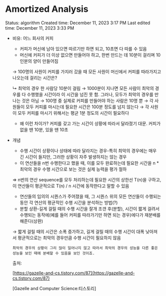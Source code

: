 # Amortized Analysis

Status: algorithm
Created time: December 11, 2023 3:17 PM
Last edited time: December 11, 2023 3:33 PM

- 비유: 어느 회사의 커피
    - 커피가 머신에 남아 있으면 따르기만 하면 되고, 10초면 다 따를 수 있음
    - 머신에 커피가 더 이상 없으면 만들어야 하고, 한번 만드는 데 10분이 걸리며 10인분의 양이 만들어짐
    
    → 100명의 사원이 커피를 가지러 갔을 때 모든 사원이 머신에서 커피를 따라가지고 나오는데 걸리는 시간은? 
    
    ↳ 최악의 경우 한 사람당 10분이 걸림 → 1000분이 지나면 모든 사람이 최악의 경우를 다 수행했을 시간이라 이 시간을 넘진 못 함. 그러나, 모두가 최악의 경우를 만나는 것은 아님 → 100명 중 실제로 커피를 만들어야 하는 사람은 10명 뿐 → 각 사원들이 모두 커피를 마시는데 필요한 시간은 100분 정도를 넘지 않는다 → 각 사원이 모두 커피를 마시기 위해서는 평균 1분 정도의 시간이 필요하다 
    
    - 왜 이런 차이가? 커피를 갖고 가는 시간이 상황에 따라서 달라졌기 대문. 커피가 없을 땐 10분, 있을 땐 10초
- 개념
    - 수행 시간이 상황이나 상태에 따라 달라지는 경우-특히 최악의 경우에는 매우 긴 시간이 들지만, 그러한 상황이 자주 발생하지는 않는 경우
    - 이 연산들을 n번 수행한다고 했을 때, 이를 모두 완료하는데 필요한 시간을 n * 최악의 경우 수행 시간으로 보는 것은 실제 능력을 평가 절하
    
    ⇒ n번의 연산 sequence를 모두 처리하는데 필요한 시간의 상한선 T(n)을 구하고, 이 연산들이 평균적으로 T(n) / n 시간에 동작한다고 말할 수 있음 
    
    - 연산들의 임의의 시퀀스가 주어졌을 때, 그 시퀀스 위의 모든 연산들이 수행되는 동안 각 연산의 평균적인 수행 시간을 분석하는 방법(?)
    - 분할 상환-길게 걸릴 때의 수행 시간을 잘개 조갠 후(분할), 시간이 짧게 걸려서 수행되는 동작에(예를 들어 커피를 따라가기만 하면 되는 경우)에다가 재분배를 해준다(상환)
    
    → 짧게 걸릴 때의 시간은 소폭 증가하고, 길게 걸릴 때의 수행 시간이 대폭 낮아져서 평균적으로는 최악의 경우만큼 수행 시간이 필요하지 않음 
    
    ```
    최악의 경우의 상황이 그리 많이 일어나지 않고 따라서 최악의 경우의 성능을 다른 좋은 성능을 보인 때에 분배할 수 있음을 보인 것이죠.
    ```
    
    출처:
    
    [https://gazelle-and-cs.tistory.com/87](https://gazelle-and-cs.tistory.com/87)
    
    [Gazelle and Computer Science:티스토리]